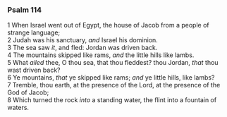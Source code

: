 ### Psalm 114

1 When Israel went out of Egypt, the house of Jacob from a people of strange language;  
2 Judah was his sanctuary, *and* Israel his dominion.  
3 The sea saw *it*, and fled: Jordan was driven back.  
4 The mountains skipped like rams, *and* the little hills like lambs.  
5 What *ailed* thee, O thou sea, that thou fleddest? thou Jordan, *that* thou wast driven back?  
6 Ye mountains, *that* ye skipped like rams; *and* ye little hills, like lambs?  
7 Tremble, thou earth, at the presence of the Lord, at the presence of the God of Jacob;  
8 Which turned the rock *into* a standing water, the flint into a fountain of waters.  
